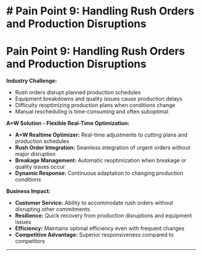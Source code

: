 # # Pain Point 9: Handling Rush Orders and Production Disruptions

# Pain Point 9: Handling Rush Orders and Production Disruptions
**Industry Challenge:**
- Rush orders disrupt planned production schedules
- Equipment breakdowns and quality issues cause production delays
- Difficulty reoptimizing production plans when conditions change
- Manual rescheduling is time-consuming and often suboptimal

**A+W Solution - Flexible Real-Time Optimization:**
- **A+W Realtime Optimizer:** Real-time adjustments to cutting plans and production schedules
- **Rush Order Integration:** Seamless integration of urgent orders without major disruption
- **Breakage Management:** Automatic reoptimization when breakage or quality issues occur
- **Dynamic Response:** Continuous adaptation to changing production conditions

**Business Impact:**
- **Customer Service:** Ability to accommodate rush orders without disrupting other commitments
- **Resilience:** Quick recovery from production disruptions and equipment issues
- **Efficiency:** Maintains optimal efficiency even with frequent changes
- **Competitive Advantage:** Superior responsiveness compared to competitors

---

